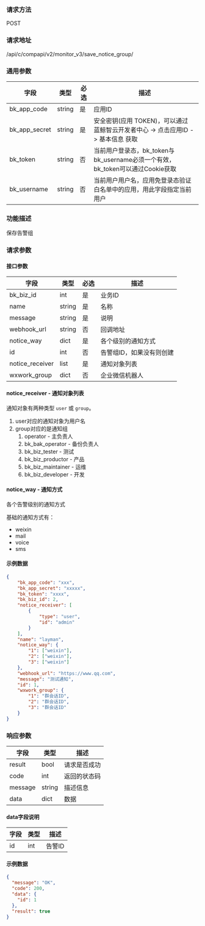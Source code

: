 
### 请求方法

POST


### 请求地址

/api/c/compapi/v2/monitor_v3/save_notice_group/


### 通用参数

| 字段 | 类型 | 必选 |  描述 |
|-----------|------------|--------|------------|
| bk_app_code  |  string    | 是 | 应用ID     |
| bk_app_secret|  string    | 是 | 安全密钥(应用 TOKEN)，可以通过 蓝鲸智云开发者中心 -> 点击应用ID -> 基本信息 获取 |
| bk_token     |  string    | 否 | 当前用户登录态，bk_token与bk_username必须一个有效，bk_token可以通过Cookie获取 |
| bk_username  |  string    | 否 | 当前用户用户名，应用免登录态验证白名单中的应用，用此字段指定当前用户 |


### 功能描述

保存告警组

### 请求参数



#### 接口参数

| 字段            | 类型   | 必选 | 描述                     |
| --------------- | ------ | ---- | ------------------------ |
| bk_biz_id       | int    | 是   | 业务ID                   |
| name            | string | 是   | 名称                     |
| message         | string | 是   | 说明                     |
| webhook_url     | string | 否   | 回调地址                 |
| notice_way      | dict   | 是   | 各个级别的通知方式       |
| id              | int    | 否   | 告警组ID，如果没有则创建 |
| notice_receiver | list   | 是   | 通知对象列表             |
| wxwork_group | dict | 否 | 企业微信机器人 |

#### notice_receiver - 通知对象列表

通知对象有两种类型 `user` 或 `group`。

1. user对应的通知对象为用户名
2. group对应的是通知组
   1. operator - 主负责人
   2. bk_bak_operator - 备份负责人
   3. bk_biz_tester - 测试
   4. bk_biz_productor - 产品
   5. bk_biz_maintainer - 运维
   6. bk_biz_developer - 开发

#### notice_way - 通知方式

各个告警级别的通知方式

基础的通知方式有：

* weixin
* mail
* voice
* sms

#### 示例数据

```json
{
    "bk_app_code": "xxx",
    "bk_app_secret": "xxxxx",
    "bk_token": "xxxx",
    "bk_biz_id": 2,
    "notice_receiver": [
        {
            "type": "user",
            "id": "admin"
        }
    ],
    "name": "layman",
    "notice_way": {
        "1": ["weixin"],
        "2": ["weixin"],
        "3": ["weixin"]
    },
    "webhook_url": "https://www.qq.com",
    "message": "测试通知",
    "id": 1,
    "wxwork_group": {
        "1": "群会话ID",
        "2": "群会话ID",
        "3": "群会话ID"
    }
}
```

### 响应参数

| 字段    | 类型   | 描述         |
| ------- | ------ | ------------ |
| result  | bool   | 请求是否成功 |
| code    | int    | 返回的状态码 |
| message | string | 描述信息     |
| data    | dict   | 数据         |

#### data字段说明

| 字段            | 类型   | 描述               |
| --------------- | ------ | ------------------ |
| id              | int    | 告警ID             |

#### 示例数据

```json
{
  "message": "OK",
  "code": 200,
  "data": {
    "id": 1
  },
  "result": true
}
```
